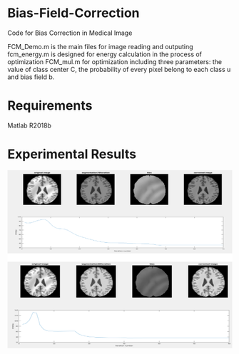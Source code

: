 # Bias-Field-Correction
Code for Bias Correction in Medical Image

FCM_Demo.m is the main files for image reading and outputing
fcm_energy.m is designed for energy calculation in the process of optimization
FCM_mul.m for optimization including three parameters: the value of class center C, the probability of every pixel belong to each class u and bias field b.

# Requirements

Matlab R2018b

# Experimental Results
<p align="center">
    <img src="figures/exp.png" width="570" height="400"> 

    


